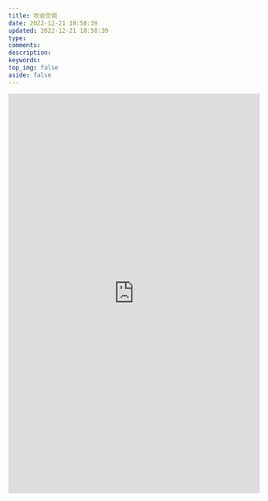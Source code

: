 ```yaml
---
title: 吹会空调
date: 2022-12-21 18:58:39
updated: 2022-12-21 18:58:39
type:
comments:
description:
keywords:
top_img: false
aside: false
---
```


<iframe src="https://air.hellolin.cf/" width="100%" frameborder="0" scrolling="auto" height="800px"></iframe>

